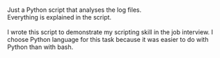 #
Just a Python script that analyses the log files.<br>
Everything is explained in the script.
<br><br>
I wrote this script to demonstrate my scripting skill in the job interview.
I choose Python language for this task because it was easier to do with Python than with bash.
#

